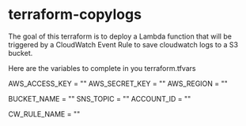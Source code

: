 # terraform-copylogs

The goal of this terraform is to deploy a Lambda function that will be triggered by a CloudWatch Event Rule to save cloudwatch logs to a S3 bucket.


Here are the variables to complete in you terraform.tfvars

AWS_ACCESS_KEY             = ""
AWS_SECRET_KEY             = ""
AWS_REGION				   = ""

BUCKET_NAME                = ""
SNS_TOPIC                  = ""
ACCOUNT_ID				   = ""

CW_RULE_NAME			   = ""